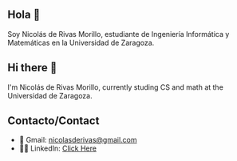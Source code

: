 ## Hola 👋
Soy Nicolás de Rivas Morillo, estudiante de Ingeniería Informática y Matemáticas en la Universidad de Zaragoza.

## Hi there 👋
I'm Nicolás de Rivas Morillo, currently studing CS and math at the Universidad de Zaragoza.

## Contacto/Contact
 - 📧 Gmail: nicolasderivas@gmail.com
 - 🧑‍💼 LinkedIn: [Click Here](https://www.linkedin.com/in/nicol%C3%A1s-de-rivas/)
